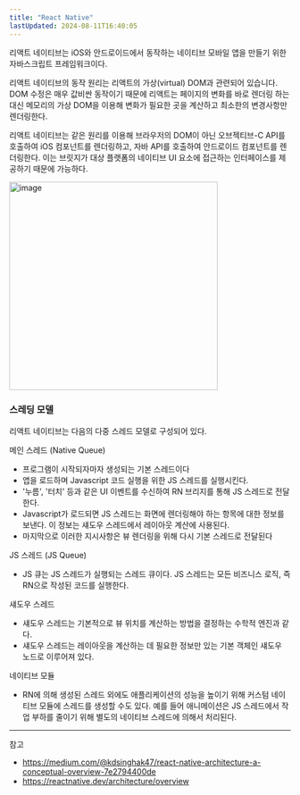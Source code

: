 ```yaml
---
title: "React Native"
lastUpdated: 2024-08-11T16:40:05
---
```

리액트 네이티브는 iOS와 안드로이드에서 동작하는 네이티브 모바일 앱을 만들기 위한 자바스크립트 프레임워크이다.

리액트 네이티브의 동작 원리는 리액트의 가상(virtual) DOM과 관련되어 있습니다. DOM 수정은 매우 값비싼 동작이기 때문에 리액트는 페이지의 변화를 바로 렌더링 하는 대신 메모리의 가상 DOM을 이용해 변화가 필요한 곳을 계산하고 최소한의 변경사항만 렌더링한다.

리액트 네이티브는 같은 원리를 이용해 브라우저의 DOM이 아닌 오브젝티브-C API를 호출하여 iOS 컴포넌트를 렌더링하고, 자바 API를 호출하여 안드로이드 컴포넌트를 렌더링한다. 이는 브릿지가 대상 플랫폼의 네이티브 UI 요소에 접근하는 인터페이스를 제공하기 때문에 가능하다.

<img style="height: 373px" alt="image" src="https://github.com/user-attachments/assets/fe62ae1a-f874-49b9-8540-393d6c056516">

### 스레딩 모델

리액트 네이티브는 다음의 다중 스레드 모델로 구성되어 있다.

메인 스레드 (Native Queue)
- 프로그램이 시작되자마자 생성되는 기본 스레드이다
- 앱을 로드하며 Javascript 코드 실행을 위한 JS 스레드를 실행시킨다.
- '누름', '터치' 등과 같은 UI 이벤트를 수신하여 RN 브리지를 통해 JS 스레드로 전달한다.
- Javascript가 로드되면 JS 스레드는 화면에 렌더링해야 하는 항목에 대한 정보를 보낸다. 이 정보는 섀도우 스레드에서 레이아웃 계산에 사용된다.
- 마지막으로 이러한 지시사항은 뷰 렌더링을 위해 다시 기본 스레드로 전달된다

JS 스레드 (JS Queue)
- JS 큐는 JS 스레드가 실행되는 스레드 큐이다. JS 스레드는 모든 비즈니스 로직, 즉 RN으로 작성된 코드를 실행한다.

섀도우 스레드
- 섀도우 스레드는 기본적으로 뷰 위치를 계산하는 방법을 결정하는 수학적 엔진과 같다.
- 섀도우 스레드는 레이아웃을 계산하는 데 필요한 정보만 있는 기본 객체인 섀도우 노드로 이루어져 있다.

네이티브 모듈
- RN에 의해 생성된 스레드 외에도 애플리케이션의 성능을 높이기 위해 커스텀 네이티브 모듈에 스레드를 생성할 수도 있다. 예를 들어 애니메이션은 JS 스레드에서 작업 부하를 줄이기 위해 별도의 네이티브 스레드에 의해서 처리된다.

---
참고
- https://medium.com/@kdsinghak47/react-native-architecture-a-conceptual-overview-7e2794400de
- https://reactnative.dev/architecture/overview
